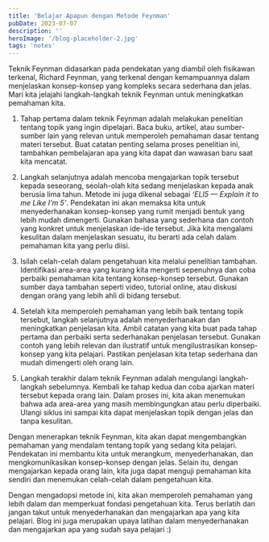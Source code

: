 ```yaml
---
title: 'Belajar Apapun dengan Metode Feynman'
pubDate: 2023-07-07
description: ''
heroImage: '/blog-placeholder-2.jpg'
tags: 'notes'
---
```


Teknik Feynman didasarkan pada pendekatan yang diambil oleh fisikawan terkenal, Richard Feynman, yang terkenal dengan kemampuannya dalam menjelaskan konsep-konsep yang kompleks secara sederhana dan jelas. Mari kita jelajahi langkah-langkah teknik Feynman untuk meningkatkan pemahaman kita.

1. Tahap pertama dalam teknik Feynman adalah melakukan penelitian tentang topik yang ingin dipelajari. Baca buku, artikel, atau sumber-sumber lain yang relevan untuk memperoleh pemahaman dasar tentang materi tersebut. Buat catatan penting selama proses penelitian ini, tambahkan pembelajaran apa yang kita dapat dan wawasan baru saat kita mencatat.

2. Langkah selanjutnya adalah mencoba mengajarkan topik tersebut kepada seseorang, seolah-olah kita sedang menjelaskan kepada anak berusia lima tahun. Metode ini juga dikenal sebagai _‘ELI5 — Explain it to me Like I’m 5’_. Pendekatan ini akan memaksa kita untuk menyederhanakan konsep-konsep yang rumit menjadi bentuk yang lebih mudah dimengerti. Gunakan bahasa yang sederhana dan contoh yang konkret untuk menjelaskan ide-ide tersebut. Jika kita mengalami kesulitan dalam menjelaskan sesuatu, itu berarti ada celah dalam pemahaman kita yang perlu diisi.

3. Isilah celah-celah dalam pengetahuan kita melalui penelitian tambahan. Identifikasi area-area yang kurang kita mengerti sepenuhnya dan coba perbaiki pemahaman kita tentang konsep-konsep tersebut. Gunakan sumber daya tambahan seperti video, tutorial online, atau diskusi dengan orang yang lebih ahli di bidang tersebut. 

4. Setelah kita memperoleh pemahaman yang lebih baik tentang topik tersebut, langkah selanjutnya adalah menyederhanakan dan meningkatkan penjelasan kita. Ambil catatan yang kita buat pada tahap pertama dan perbaiki serta sederhanakan penjelasan tersebut. Gunakan contoh yang lebih relevan dan ilustratif untuk mengilustrasikan konsep-konsep yang kita pelajari. Pastikan penjelasan kita tetap sederhana dan mudah dimengerti oleh orang lain.

5. Langkah terakhir dalam teknik Feynman adalah mengulangi langkah-langkah sebelumnya. Kembali ke tahap kedua dan coba ajarkan materi tersebut kepada orang lain. Dalam proses ini, kita akan menemukan bahwa ada area-area yang masih membingungkan atau perlu diperbaiki. Ulangi siklus ini sampai kita dapat menjelaskan topik dengan jelas dan tanpa kesulitan.

Dengan menerapkan teknik Feynman, kita akan dapat mengembangkan pemahaman yang mendalam tentang topik yang sedang kita pelajari. Pendekatan ini membantu kita untuk merangkum, menyederhanakan, dan mengkomunikasikan konsep-konsep dengan jelas. Selain itu, dengan mengajarkan kepada orang lain, kita juga dapat menguji pemahaman kita sendiri dan menemukan celah-celah dalam pengetahuan kita.

Dengan mengadopsi metode ini, kita akan memperoleh pemahaman yang lebih dalam dan memperkuat fondasi pengetahuan kita. Terus berlatih dan jangan takut untuk menyederhanakan dan mengajarkan apa yang kita pelajari. Blog ini juga merupakan upaya latihan dalam menyederhanakan dan mengajarkan apa yang sudah saya pelajari :)